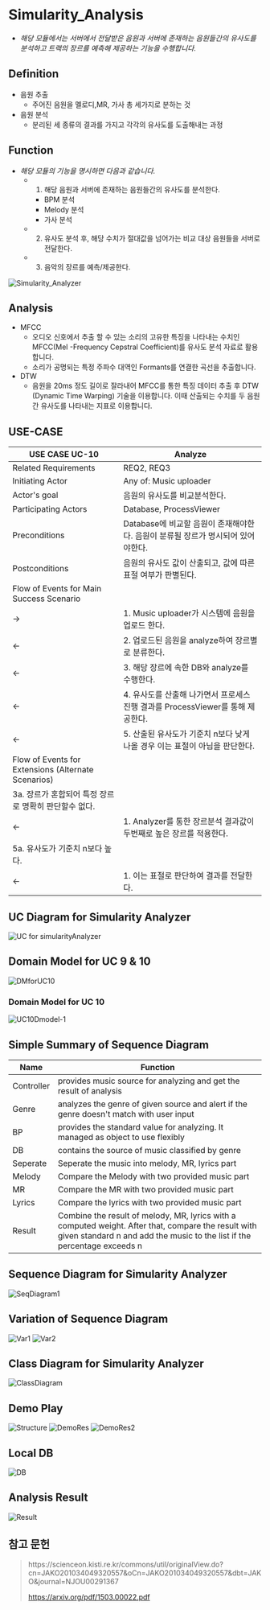 
# Simularity_Analysis
* _해당 모듈에서는 서버에서 전달받은 음원과 서버에 존재하는 음원들간의 유사도를 분석하고 트랙의 장르를 예측해 제공하는 기능을 수행합니다._

## Definition

* 음원 추출
   * 주어진 음원을 멜로디,MR, 가사 총 세가지로 분하는 것
* 음원 분석
   * 분리된 세 종류의 결과를 가지고 각각의 유사도를 도출해내는 과정

## Function
* _해당 모듈의 기능을 명시하면 다음과 같습니다._
   * 1. 해당 음원과 서버에 존재하는 음원들간의 유사도를 분석한다.
      * BPM 분석
      * Melody 분석
      * 가사 분석
   * 2. 유사도 분석 후, 해당 수치가 절대값을 넘어가는 비교 대상 음원들을 서버로 전달한다.
   * 3. 음악의 장르를 예측/제공한다.

![Simularity_Analyzer](https://github.com/JaeHwanWO/SoftwareEngineering/blob/simularity_analysis/Images/module.jpg)

## Analysis
* MFCC
    * 오디오 신호에서 추출 할 수 있는 소리의 고유한 특징을 나타내는 수치인 MFCC(Mel -Frequency Cepstral Coefficient)를 유사도 분석 자료로 활용합니다.
    * 소리가 공명되는 특정 주파수 대역인 Formants를 연결한 곡선을 추출합니다.
* DTW
    * 음원을 20ms 정도 길이로 잘라내어 MFCC를 통한 특징 데이터 추출 후 DTW (Dynamic Time Warping) 기술을 이용합니다. 이때 산출되는 수치를 두 음원 간 유사도를 나타내는 지표로 이용합니다.
 
## USE-CASE

| USE CASE UC-10                                      | Analyze                                              |
|-----------------------------------------------------|------------------------------------------------------|
| Related Requirements                                | REQ2, REQ3                                           |
| Initiating Actor                                    | Any of: Music uploader                               |
| Actor's goal                                        | 음원의 유사도를 비교분석한다.                          |
| Participating Actors                                | Database, ProcessViewer                              |
| Preconditions                                       | Database에 비교할 음원이 존재해야한다. 음원이 분류될 장르가 명시되어 있어야한다.    |
| Postconditions                                      | 음원의 유사도 값이 산출되고, 값에 따른 표절 여부가 판별된다.                  |
| Flow of Events for Main Success Scenario            |                                                      |
| →                                                   | 1. Music uploader가 시스템에 음원을 업로드 한다.                  |
| ←                                                   | 2. 업로드된 음원을 analyze하여 장르별로 분류한다.                     |
| ←                                                   | 3. 해당 장르에 속한 DB와 analyze를 수행한다.                      |
| ←                                                   | 4. 유사도를 산출해 나가면서 프로세스 진행 결과를 ProcessViewer를 통해 제공한다. |
| ←                                                   | 5. 산출된 유사도가 기준치 n보다 낮게 나올 경우 이는 표절이 아님을 판단한다.        |
| Flow of Events for Extensions (Alternate Scenarios) |                                                      |
| 3a. 장르가 혼합되어 특정 장르로 명확히 판단할수 없다.                    |                                                      |
| ←                                                   | 1. Analyzer를 통한 장르분석 결과값이 두번째로 높은 장르를 적용한다.          |
| 5a. 유사도가 기준치 n보다 높다.                                |                                                      |
| ←                                                   | 1. 이는 표절로 판단하여 결과를 전달한다.                             |


## UC Diagram for Simularity Analyzer
![UC for simularityAnalyzer](https://github.com/JaeHwanWO/SoftwareEngineering/blob/simularity_analysis/Images/31.PNG)

## Domain Model for UC 9 & 10 
![DMforUC10](https://github.com/JaeHwanWO/SoftwareEngineering/blob/simularity_analysis/Images/DMforuc10.png)
### Domain Model for UC 10
![UC10Dmodel-1](https://github.com/JaeHwanWO/SoftwareEngineering/blob/simularity_analysis/Images/UC10Dmodel-1.png)

## Simple Summary of Sequence Diagram
| Name                                     | Function                                              |
|-----------------------------------------------------|------------------------------------------------------|
| Controller  |                    provides music source for analyzing and get the result of analysis                      |
| Genre |             analyzes the genre of given source and alert if the genre doesn't match with user input                  |
| BP |            provides the standard value for analyzing. It managed as object to use flexibly               |
| DB |            contains the source of music classified by genre                |
| Seperate  |           Seperate the music into melody, MR, lyrics part                               |
| Melody |            Compare the Melody with two provided music part                   |
| MR |             Compare the MR with two provided music part             |
| Lyrics |             Compare the lyrics with two provided music part               |
| Result |     Combine the result of melody, MR, lyrics with a computed weight. After that, compare the result with given standard n and add the music to the list if the percentage exceeds n |

## Sequence Diagram for Simularity Analyzer

![SeqDiagram1](https://github.com/JaeHwanWO/SoftwareEngineering/blob/simularity_analysis/Images/SeqDiagram1.png)

## Variation of Sequence Diagram

![Var1](https://github.com/JaeHwanWO/SoftwareEngineering/blob/simularity_analysis/Images/variation1.jpg)
![Var2](https://github.com/JaeHwanWO/SoftwareEngineering/blob/simularity_analysis/Images/variation2.jpg)

## Class Diagram for Simularity Analyzer
![ClassDiagram](https://github.com/JaeHwanWO/SoftwareEngineering/blob/simularity_analysis/Images/Class%20Diagram.jpg)

## Demo Play
![Structure](https://github.com/JaeHwanWO/SoftwareEngineering/blob/simularity_analysis/Images/Structure.jpg)
![DemoRes](https://github.com/JaeHwanWO/SoftwareEngineering/blob/simularity_analysis/Images/demores1.png)
![DemoRes2](https://github.com/JaeHwanWO/SoftwareEngineering/blob/simularity_analysis/Images/demores2.png)
## Local DB
![DB](https://github.com/JaeHwanWO/SoftwareEngineering/blob/simularity_analysis/Images/LocalDB.PNG)
## Analysis Result
![Result](https://github.com/JaeHwanWO/SoftwareEngineering/blob/simularity_analysis/Images/Result.PNG)

## 참고 문헌
<blockquote>
https://scienceon.kisti.re.kr/commons/util/originalView.do?cn=JAKO201034049320557&oCn=JAKO201034049320557&dbt=JAKO&journal=NJOU00291367
   
   https://arxiv.org/pdf/1503.00022.pdf
</blockquote>


